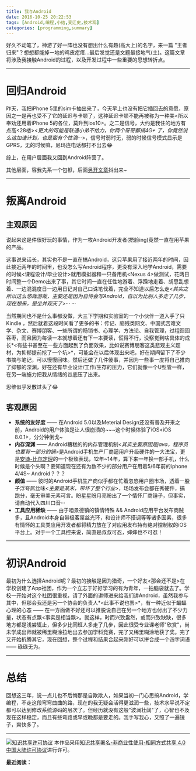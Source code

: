 ```yaml
---
title: 我与Android
date: 2016-10-25 20:22:53
tags: [Android,编程,小结,变迁史,技术观]
categories: [programming,summary]
---
```


好久不动笔了，神游了好一阵也没有想出什么有趣(高大上)的名字，来一篇 "王者归来"？想想都能掉一地的鸡皮疙瘩...最后发觉还是文题最接地气(土)。这篇文章将涉及我接触Android的过程，以及开发过程中一些重要的思想转折点。

<!-- more -->

---



# 回归Android

昨天，我把iPhone 5里的sim卡抽出来了，今天早上也没有把它插回去的意愿，原因之一是再也受不了它的延迟与卡顿了，这种延迟卡顿不能再被称为一种美<所以奉劝还用着iPhone 5的各位，莫升到ios10>。之二是信号，大约是我住的地方有点高<28楼><*更大的可能是联通小弟不给力，你两个哥哥都搞4G+ 了，你竟然说么这加速计划，也是蛮有个性滴···>*，信号时弱时无，弱的时候信号模式显示是GPRS，无的时候嘛，尼玛连电话都打不出去​:joy:​

综上，在用户层面我又回到Android阵营了。

其他层面，容我先系一个包袱，后面[另开文章](http://darleey.me/programming/comment/my-view-on-android-and-ios.html)抖出来~



---

# 叛离Android

## 主观原因

说起来这是件很好玩的事情，作为一枚Android开发者(捂脸ing)竟然一直在用苹果的产品。

这事说来话长，其实也不是一直在搞Android，这只苹果用了接近两年的时间，因此接近两年的时间里，也没怎么写Android程序，更没有深入地学Android，需要的时候<课程设计/毕业设计>就用模拟器和一只备用机<Nexus 4>做测试，花两日时间整一个Demo出来了事，其它时间一直在任性地游着、浮躁地走着、胡思乱想着、一边混混度日一边用日记对自己口诛笔伐着，完全不知道以后怎么走<*其实之所以这么悠哉游哉，主要还是因为自恃会写Android，自以为比别人多走了几步，现在想来，是坐井观天了*>··· ···

当然期间也不是什么事都没做，大三下学期和实验室的一个小伙伴一道入手了只Kindle ，然后就着这段时间看了更多的书：传记、脑残类网文、中国式苦难文学、杂文、赛博朋客、一些所谓的畅销书、心理学、方法论、自我管理，过程囫囵吞枣，而且因为每读一本就想着还有下一本要读，慌得不行，没察觉到啥具体的成长*<有些书甚至在一些方面起到了负面效果，比如说赛博朋客这类悲观主义题材，为抑郁提前挖了一个坑>*，可能会在以后体现出来吧，好在期间留下了不少书摘与笔记，可以慢慢回味。然后还做了几件傻事，并因为一些事一度将自己推向了抑郁的深渊，好在还有毕业设计/工作/生存的压力，它们就像一个U型管一样，在另一端施力把我从情绪的谷底压了出来。

思维似乎发散过头了:joy:



## 客观原因

- **系统的友好度** —— 在Android 5.0以及Meterial Design还没有普及开来之前，Android的用户体验是让人很崩溃的~~~这个时候体验了iOS<iOS 8.0.1>，分分钟倒戈~
- **内存深渊** —— Android糟糕的的内存管理机制<*其实主要原因是java，程序员也要背一部分的锅*>是Android手机生产厂商逼用户升级硬件的一大法宝，更是[安迪-比尔定理](http://baike.baidu.com/item/%E5%AE%89%E8%BF%AA%E6%AF%94%E5%B0%94%E5%AE%9A%E7%90%86)的一个极致表现，12年~14年，算下来一年换一部手机，什么时候是个头啊？要知道现在还有为数不少的部分用户在用着5/6年前的iphone 4/4S~  Android？？？
- **颜值** —— 彼时的Android手机生产商似乎都在忙着忽悠用户圈市场，透着一股子浮夸屌丝味<*主要是某米，带坏了整个行业*>，场场发布会都在秀硬件，搞跑分，毫无审美元素可言。盼星星盼月亮盼出了一个情怀厂商锤子，但事实，请自动代入四川口音···
- **工具应用稀缺** —— 由于咱景德镇的镇情特殊 && Android应用平台发布商贼多，且Android本身自带极客屌丝光环，和设计师不搭调等等诸多因素，很多有情怀的工具类应用开发者都将精力放在了对应用发布持有绝对控制权的iOS平台上。对于一个工具控来说，简直是叔叔可忍，婶婶也不可忍！


---

# 初识Android

最初为什么选择Android呢？最初的接触是因为猎奇，一个好友<那会还不是>在学校创建了App社团，作为一个立志于好好学习的有为青年，一拍脑袋就去了。学校一开始对这个社团很重视，请了外面的讲师进来给我们讲Android，虽然我参与其中，但那会我还是另一个协会的负责人*<此事不说也罢>*，有一种近似于蝙蝠心理的心态 —— 在一方面做不好还可以推脱说自己在另一个地方也付出了不少力量，状态有点飘<事实是相当飘>。就这样，时而兴致盎然，或而兴致缺缺，很多地方都是浅尝辄止，但多少比同班人多走了几步，因此很受专业课老师"欣赏"，尚未学成出师就被稀里糊涂拉地出去参加学科竞赛，完了又稀里糊涂地获了奖。完了又开始折腾其它，现在回想，整个过程和结果合起来刚好可以拼合成一个四字词语 —— 碌碌无为。



---

# 总结

回想这三年，说一点儿也不后悔那是自欺欺人，如果当初一门心思搞Android，学编程，不走这段弯弯曲曲的路，现在的我无疑会活得更滋润一些，技术水平说不定都可以达到修改系统源码的层次了。但经历就没有这般"波澜壮阔"了，心智也不及现在这样稳定，而且有些弯路或早或晚都是要走的。我手写我心，又照了一遍镜子，爽快多了。



---
[![知识共享许可协议](http://og4ax7q57.bkt.clouddn.com/by-nc-sa.4.0.88x31.png)](https://creativecommons.org/licenses/by-nc-sa/4.0/)
本作品采用[知识共享署名-非商业性使用-相同方式共享 4.0 中国大陆许可协议](http://creativecommons.org/licenses/by-nc-sa/4.0/)进行许可。

**最近阅读：**<div class="ds-recent-visitors" data-num-items="28" data-avatar-size="42" id="ds-recent-visitors"></div>